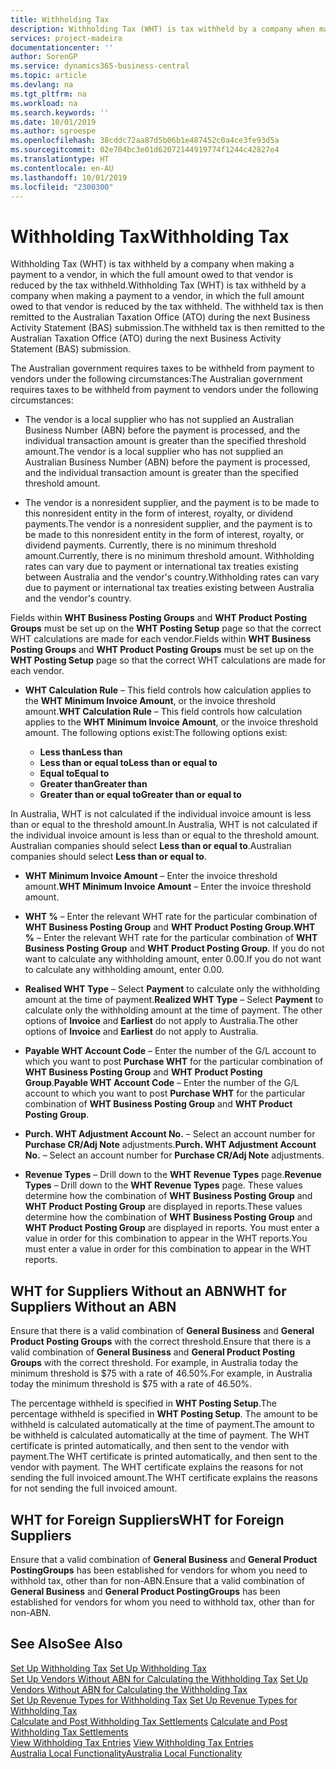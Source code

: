 ```yaml
---
title: Withholding Tax
description: Withholding Tax (WHT) is tax withheld by a company when making a payment to a vendor, in which the full amount owed to that vendor is reduced by the tax withheld. The withheld tax is then remitted to the Australian Taxation Office (ATO) during the next Business Activity Statement (BAS) submission.
services: project-madeira
documentationcenter: ''
author: SorenGP
ms.service: dynamics365-business-central
ms.topic: article
ms.devlang: na
ms.tgt_pltfrm: na
ms.workload: na
ms.search.keywords: ''
ms.date: 10/01/2019
ms.author: sgroespe
ms.openlocfilehash: 38cddc72aa87d5b06b1e487452c0a4ce3fe93d5a
ms.sourcegitcommit: 02e704bc3e01d62072144919774f1244c42827e4
ms.translationtype: HT
ms.contentlocale: en-AU
ms.lasthandoff: 10/01/2019
ms.locfileid: "2300300"
---
```

# <a name="withholding-tax"></a><span data-ttu-id="78c9c-104">Withholding Tax</span><span class="sxs-lookup"><span data-stu-id="78c9c-104">Withholding Tax</span></span>
<span data-ttu-id="78c9c-105">Withholding Tax (WHT) is tax withheld by a company when making a payment to a vendor, in which the full amount owed to that vendor is reduced by the tax withheld.</span><span class="sxs-lookup"><span data-stu-id="78c9c-105">Withholding Tax (WHT) is tax withheld by a company when making a payment to a vendor, in which the full amount owed to that vendor is reduced by the tax withheld.</span></span> <span data-ttu-id="78c9c-106">The withheld tax is then remitted to the Australian Taxation Office (ATO) during the next Business Activity Statement (BAS) submission.</span><span class="sxs-lookup"><span data-stu-id="78c9c-106">The withheld tax is then remitted to the Australian Taxation Office (ATO) during the next Business Activity Statement (BAS) submission.</span></span>  

<span data-ttu-id="78c9c-107">The Australian government requires taxes to be withheld from payment to vendors under the following circumstances:</span><span class="sxs-lookup"><span data-stu-id="78c9c-107">The Australian government requires taxes to be withheld from payment to vendors under the following circumstances:</span></span>  

-   <span data-ttu-id="78c9c-108">The vendor is a local supplier who has not supplied an Australian Business Number (ABN) before the payment is processed, and the individual transaction amount is greater than the specified threshold amount.</span><span class="sxs-lookup"><span data-stu-id="78c9c-108">The vendor is a local supplier who has not supplied an Australian Business Number (ABN) before the payment is processed, and the individual transaction amount is greater than the specified threshold amount.</span></span>  

-   <span data-ttu-id="78c9c-109">The vendor is a nonresident supplier, and the payment is to be made to this nonresident entity in the form of interest, royalty, or dividend payments.</span><span class="sxs-lookup"><span data-stu-id="78c9c-109">The vendor is a nonresident supplier, and the payment is to be made to this nonresident entity in the form of interest, royalty, or dividend payments.</span></span> <span data-ttu-id="78c9c-110">Currently, there is no minimum threshold amount.</span><span class="sxs-lookup"><span data-stu-id="78c9c-110">Currently, there is no minimum threshold amount.</span></span> <span data-ttu-id="78c9c-111">Withholding rates can vary due to payment or international tax treaties existing between Australia and the vendor's country.</span><span class="sxs-lookup"><span data-stu-id="78c9c-111">Withholding rates can vary due to payment or international tax treaties existing between Australia and the vendor's country.</span></span>  

<span data-ttu-id="78c9c-112">Fields within **WHT Business Posting Groups** and **WHT Product Posting Groups** must be set up on the **WHT Posting Setup** page so that the correct WHT calculations are made for each vendor.</span><span class="sxs-lookup"><span data-stu-id="78c9c-112">Fields within **WHT Business Posting Groups** and **WHT Product Posting Groups** must be set up on the **WHT Posting Setup** page so that the correct WHT calculations are made for each vendor.</span></span>  

-   <span data-ttu-id="78c9c-113">**WHT Calculation Rule** – This field controls how calculation applies to the **WHT Minimum Invoice Amount**, or the invoice threshold amount.</span><span class="sxs-lookup"><span data-stu-id="78c9c-113">**WHT Calculation Rule** – This field controls how calculation applies to the **WHT Minimum Invoice Amount**, or the invoice threshold amount.</span></span> <span data-ttu-id="78c9c-114">The following options exist:</span><span class="sxs-lookup"><span data-stu-id="78c9c-114">The following options exist:</span></span>  

    - <span data-ttu-id="78c9c-115">**Less than**</span><span class="sxs-lookup"><span data-stu-id="78c9c-115">**Less than**</span></span>  
    - <span data-ttu-id="78c9c-116">**Less than or equal to**</span><span class="sxs-lookup"><span data-stu-id="78c9c-116">**Less than or equal to**</span></span>  
    - <span data-ttu-id="78c9c-117">**Equal to**</span><span class="sxs-lookup"><span data-stu-id="78c9c-117">**Equal to**</span></span>  
    - <span data-ttu-id="78c9c-118">**Greater than**</span><span class="sxs-lookup"><span data-stu-id="78c9c-118">**Greater than**</span></span>  
    - <span data-ttu-id="78c9c-119">**Greater than or equal to**</span><span class="sxs-lookup"><span data-stu-id="78c9c-119">**Greater than or equal to**</span></span>  

<span data-ttu-id="78c9c-120">In Australia, WHT is not calculated if the individual invoice amount is less than or equal to the threshold amount.</span><span class="sxs-lookup"><span data-stu-id="78c9c-120">In Australia, WHT is not calculated if the individual invoice amount is less than or equal to the threshold amount.</span></span> <span data-ttu-id="78c9c-121">Australian companies should select **Less than or equal to**.</span><span class="sxs-lookup"><span data-stu-id="78c9c-121">Australian companies should select **Less than or equal to**.</span></span>  

- <span data-ttu-id="78c9c-122">**WHT Minimum Invoice Amount** – Enter the invoice threshold amount.</span><span class="sxs-lookup"><span data-stu-id="78c9c-122">**WHT Minimum Invoice Amount** – Enter the invoice threshold amount.</span></span>  

- <span data-ttu-id="78c9c-123">**WHT %** – Enter the relevant WHT rate for the particular combination of **WHT Business Posting Group** and **WHT Product Posting Group**.</span><span class="sxs-lookup"><span data-stu-id="78c9c-123">**WHT %** – Enter the relevant WHT rate for the particular combination of **WHT Business Posting Group** and **WHT Product Posting Group**.</span></span> <span data-ttu-id="78c9c-124">If you do not want to calculate any withholding amount, enter 0.00.</span><span class="sxs-lookup"><span data-stu-id="78c9c-124">If you do not want to calculate any withholding amount, enter 0.00.</span></span>  

- <span data-ttu-id="78c9c-125">**Realised WHT Type** – Select **Payment** to calculate only the withholding amount at the time of payment.</span><span class="sxs-lookup"><span data-stu-id="78c9c-125">**Realized WHT Type** – Select **Payment** to calculate only the withholding amount at the time of payment.</span></span> <span data-ttu-id="78c9c-126">The other options of **Invoice** and **Earliest** do not apply to Australia.</span><span class="sxs-lookup"><span data-stu-id="78c9c-126">The other options of **Invoice** and **Earliest** do not apply to Australia.</span></span>  

- <span data-ttu-id="78c9c-127">**Payable WHT Account Code** – Enter the number of the G/L account to which you want to post **Purchase WHT** for the particular combination of **WHT Business Posting Group** and **WHT Product Posting Group**.</span><span class="sxs-lookup"><span data-stu-id="78c9c-127">**Payable WHT Account Code** – Enter the number of the G/L account to which you want to post **Purchase WHT** for the particular combination of **WHT Business Posting Group** and **WHT Product Posting Group**.</span></span>  

- <span data-ttu-id="78c9c-128">**Purch. WHT Adjustment Account No.** – Select an account number for **Purchase CR/Adj Note** adjustments.</span><span class="sxs-lookup"><span data-stu-id="78c9c-128">**Purch. WHT Adjustment Account No.** – Select an account number for **Purchase CR/Adj Note** adjustments.</span></span>  

- <span data-ttu-id="78c9c-129">**Revenue Types** – Drill down to the **WHT Revenue Types** page.</span><span class="sxs-lookup"><span data-stu-id="78c9c-129">**Revenue Types** – Drill down to the **WHT Revenue Types** page.</span></span> <span data-ttu-id="78c9c-130">These values determine how the combination of **WHT Business Posting Group** and **WHT Product Posting Group** are displayed in reports.</span><span class="sxs-lookup"><span data-stu-id="78c9c-130">These values determine how the combination of **WHT Business Posting Group** and **WHT Product Posting Group** are displayed in reports.</span></span> <span data-ttu-id="78c9c-131">You must enter a value in order for this combination to appear in the WHT reports.</span><span class="sxs-lookup"><span data-stu-id="78c9c-131">You must enter a value in order for this combination to appear in the WHT reports.</span></span>  

## <a name="wht-for-suppliers-without-an-abn"></a><span data-ttu-id="78c9c-132">WHT for Suppliers Without an ABN</span><span class="sxs-lookup"><span data-stu-id="78c9c-132">WHT for Suppliers Without an ABN</span></span>  
<span data-ttu-id="78c9c-133">Ensure that there is a valid combination of **General Business** and **General Product Posting Groups** with the correct threshold.</span><span class="sxs-lookup"><span data-stu-id="78c9c-133">Ensure that there is a valid combination of **General Business** and **General Product Posting Groups** with the correct threshold.</span></span> <span data-ttu-id="78c9c-134">For example, in Australia today the minimum threshold is $75 with a rate of 46.50%.</span><span class="sxs-lookup"><span data-stu-id="78c9c-134">For example, in Australia today the minimum threshold is $75 with a rate of 46.50%.</span></span>  

<span data-ttu-id="78c9c-135">The percentage withheld is specified in **WHT Posting Setup**.</span><span class="sxs-lookup"><span data-stu-id="78c9c-135">The percentage withheld is specified in **WHT Posting Setup**.</span></span> <span data-ttu-id="78c9c-136">The amount to be withheld is calculated automatically at the time of payment.</span><span class="sxs-lookup"><span data-stu-id="78c9c-136">The amount to be withheld is calculated automatically at the time of payment.</span></span> <span data-ttu-id="78c9c-137">The WHT certificate is printed automatically, and then sent to the vendor with payment.</span><span class="sxs-lookup"><span data-stu-id="78c9c-137">The WHT certificate is printed automatically, and then sent to the vendor with payment.</span></span> <span data-ttu-id="78c9c-138">The WHT certificate explains the reasons for not sending the full invoiced amount.</span><span class="sxs-lookup"><span data-stu-id="78c9c-138">The WHT certificate explains the reasons for not sending the full invoiced amount.</span></span>  

## <a name="wht-for-foreign-suppliers"></a><span data-ttu-id="78c9c-139">WHT for Foreign Suppliers</span><span class="sxs-lookup"><span data-stu-id="78c9c-139">WHT for Foreign Suppliers</span></span>  
<span data-ttu-id="78c9c-140">Ensure that a valid combination of **General Business** and **General Product PostingGroups** has been established for vendors for whom you need to withhold tax, other than for non-ABN.</span><span class="sxs-lookup"><span data-stu-id="78c9c-140">Ensure that a valid combination of **General Business** and **General Product PostingGroups** has been established for vendors for whom you need to withhold tax, other than for non-ABN.</span></span>  

## <a name="see-also"></a><span data-ttu-id="78c9c-141">See Also</span><span class="sxs-lookup"><span data-stu-id="78c9c-141">See Also</span></span>  
 <span data-ttu-id="78c9c-142">[Set Up Withholding Tax](how-to-set-up-withholding-tax.md) </span><span class="sxs-lookup"><span data-stu-id="78c9c-142">[Set Up Withholding Tax](how-to-set-up-withholding-tax.md) </span></span>  
 <span data-ttu-id="78c9c-143">[Set Up Vendors Without ABN for Calculating the Withholding Tax](how-to-set-up-vendors-without-abn-for-calculating-the-withholding-tax.md) </span><span class="sxs-lookup"><span data-stu-id="78c9c-143">[Set Up Vendors Without ABN for Calculating the Withholding Tax](how-to-set-up-vendors-without-abn-for-calculating-the-withholding-tax.md) </span></span>  
 <span data-ttu-id="78c9c-144">[Set Up Revenue Types for Withholding Tax](how-to-set-up-revenue-types-for-withholding-tax.md) </span><span class="sxs-lookup"><span data-stu-id="78c9c-144">[Set Up Revenue Types for Withholding Tax](how-to-set-up-revenue-types-for-withholding-tax.md) </span></span>  
 <span data-ttu-id="78c9c-145">[Calculate and Post Withholding Tax Settlements](how-to-calculate-and-post-withholding-tax-settlements.md) </span><span class="sxs-lookup"><span data-stu-id="78c9c-145">[Calculate and Post Withholding Tax Settlements](how-to-calculate-and-post-withholding-tax-settlements.md) </span></span>  
 <span data-ttu-id="78c9c-146">[View Withholding Tax Entries](how-to-view-withholding-tax-entries.md) </span><span class="sxs-lookup"><span data-stu-id="78c9c-146">[View Withholding Tax Entries](how-to-view-withholding-tax-entries.md) </span></span>  
 [<span data-ttu-id="78c9c-147">Australia Local Functionality</span><span class="sxs-lookup"><span data-stu-id="78c9c-147">Australia Local Functionality</span></span>](australia-local-functionality.md)
